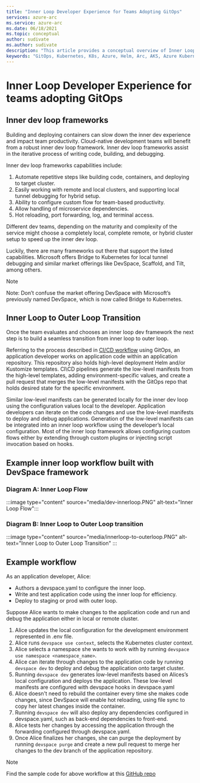 ```yaml
---
title: "Inner Loop Developer Experience for Teams Adopting GitOps"
services: azure-arc
ms.service: azure-arc
ms.date: 06/18/2021
ms.topic: conceptual
author: sudivate
ms.author: sudivate
description: "This article provides a conceptual overview of Inner Loop Developer Experience for Teams Adopting GitOps "
keywords: "GitOps, Kubernetes, K8s, Azure, Helm, Arc, AKS, Azure Kubernetes Service, containers, CI, CD, Azure DevOps, Inner loop, Dev Experience"
---
```

# Inner Loop Developer Experience for teams adopting GitOps

## Inner dev loop frameworks

Building and deploying containers can slow down the inner dev experience and impact team productivity. Cloud-native development teams will benefit from a robust inner dev loop framework. Inner dev loop frameworks assist in the iterative process of writing code, building, and debugging.

Inner dev loop frameworks capabilities include:

 
1. Automate repetitive steps like building code, containers, and deploying to target cluster. 
1. Easily working with remote and local clusters, and supporting local tunnel debugging for hybrid setup.
1. Ability to configure custom flow for team-based productivity.  
1. Allow handling of microservice dependencies. 
1. Hot reloading, port forwarding, log, and terminal access. 



Different dev teams, depending on the maturity and complexity of the service might choose a completely local, complete remote, or hybrid cluster setup to speed up the inner dev loop. 

Luckily, there are many frameworks out there that support the listed capabilities. Microsoft offers Bridge to Kubernetes for local tunnel debugging and similar market offerings like DevSpace, Scaffold, and Tilt, among others.

> [!NOTE]
> Note: Don’t confuse the market offering DevSpace with Microsoft’s previously named DevSpace, which is now called Bridge to Kubernetes. 


## Inner Loop to Outer Loop Transition 

Once the team evaluates and chooses an inner loop dev framework the next step is to build a seamless transition from inner loop to outer loop. 

Referring to the process described in [CI/CD workflow](conceptual-gitops-ci-cd.md) using GitOps, an application developer works on application code within an application repository. This repository also holds high-level deployment Helm and/or Kustomize templates. CI\CD pipelines generate the low-level manifests from the high-level templates, adding environment-specific values, and create a pull request that merges the low-level manifests with the GitOps repo that holds desired state for the specific environment. 

Similar low-level manifests can be generated locally for the inner dev loop using the configuration values local to the developer. Application developers can iterate on the code changes and use the low-level manifests to deploy and debug applications. Generation of the low-level manifests can be integrated into an inner loop workflow using the developer’s local configuration. Most of the inner loop framework allows configuring custom flows either by extending through custom plugins or injecting script invocation based on hooks. 

## Example inner loop workflow built with DevSpace framework


### Diagram A: Inner Loop Flow
:::image type="content" source="media/dev-innerloop.PNG" alt-text="Inner Loop Flow":::

### Diagram B: Inner Loop to Outer Loop transition
:::image type="content" source="media/innerloop-to-outerloop.PNG" alt-text="Inner Loop to Outer Loop Transition" :::


## Example workflow
As an application developer, Alice:
- Authors a devspace.yaml to configure the inner loop.
- Write and test application code using the inner loop for efficiency.
- Deploy to staging or prod with outer loop.


Suppose Alice wants to make changes to the application code and run and debug the application either in local or remote cluster.

1. Alice updates the local configuration for the development environment represented in .env file.
1. Alice runs `devspace use context`, selects the Kubernetes cluster context.
1.	Alice selects a namespace she wants to work with by running `devspace use namespace <namespace_name>`.
1.	Alice can iterate through changes to the application code by running `devspace dev` to deploy and debug the application onto target cluster.
1. Running `devspace dev` generates low-level manifests based on Alices’s local configuration and deploys the application. These low-level manifests are configured with devspace hooks in devspace.yaml
1. Alice doesn't need to rebuild the container every time she makes code changes, since DevSpace will enable hot reloading, using file sync to copy her latest changes inside the container.
1. Running `devspace dev` will also deploy any dependencies configured in devspace.yaml, such as back-end dependencies to front-end. 
1. Alice tests her changes by accessing the application through the forwarding configured through devspace.yaml.
1. Once Alice finalizes her changes, she can purge the deployment by running `devspace purge` and create a new pull request to merge her changes to the dev branch of the application repository.

> [!NOTE]
> Find the sample code for above workflow at this [GitHub repo](https://github.com/Azure/arc-cicd-demo-src)